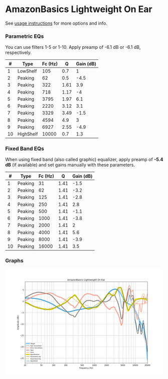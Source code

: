 # AmazonBasics Lightweight On Ear
See [usage instructions](https://github.com/jaakkopasanen/AutoEq#usage) for more options and info.

### Parametric EQs
You can use filters 1-5 or 1-10. Apply preamp of -6.1 dB or -6.1 dB, respectively.

|   # | Type      |   Fc (Hz) |    Q |   Gain (dB) |
|-----|-----------|-----------|------|-------------|
|   1 | LowShelf  |       105 | 0.7  |         1   |
|   2 | Peaking   |        62 | 0.5  |        -4.5 |
|   3 | Peaking   |       322 | 1.61 |         3.9 |
|   4 | Peaking   |       718 | 1.17 |        -4   |
|   5 | Peaking   |      3795 | 1.97 |         6.1 |
|   6 | Peaking   |      2220 | 3.12 |         3.1 |
|   7 | Peaking   |      3329 | 3.49 |        -1.5 |
|   8 | Peaking   |      4594 | 4.9  |         3   |
|   9 | Peaking   |      6927 | 2.55 |        -4.9 |
|  10 | HighShelf |     10000 | 0.7  |         1.3 |

### Fixed Band EQs
When using fixed band (also called graphic) equalizer, apply preamp of **-5.4 dB** (if available) and set gains manually with these parameters.

|   # | Type    |   Fc (Hz) |    Q |   Gain (dB) |
|-----|---------|-----------|------|-------------|
|   1 | Peaking |        31 | 1.41 |        -1.5 |
|   2 | Peaking |        62 | 1.41 |        -3.2 |
|   3 | Peaking |       125 | 1.41 |        -2.8 |
|   4 | Peaking |       250 | 1.41 |         2.8 |
|   5 | Peaking |       500 | 1.41 |        -1.1 |
|   6 | Peaking |      1000 | 1.41 |        -3.8 |
|   7 | Peaking |      2000 | 1.41 |         2   |
|   8 | Peaking |      4000 | 1.41 |         5.6 |
|   9 | Peaking |      8000 | 1.41 |        -3.9 |
|  10 | Peaking |     16000 | 1.41 |         3.5 |

### Graphs
![](./AmazonBasics%20Lightweight%20On%20Ear.png)
